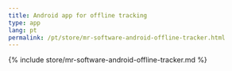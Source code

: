 ```yaml
---
title: Android app for offline tracking
type: app
lang: pt
permalink: /pt/store/mr-software-android-offline-tracker.html
---
```


{% include store/mr-software-android-offline-tracker.md %}
